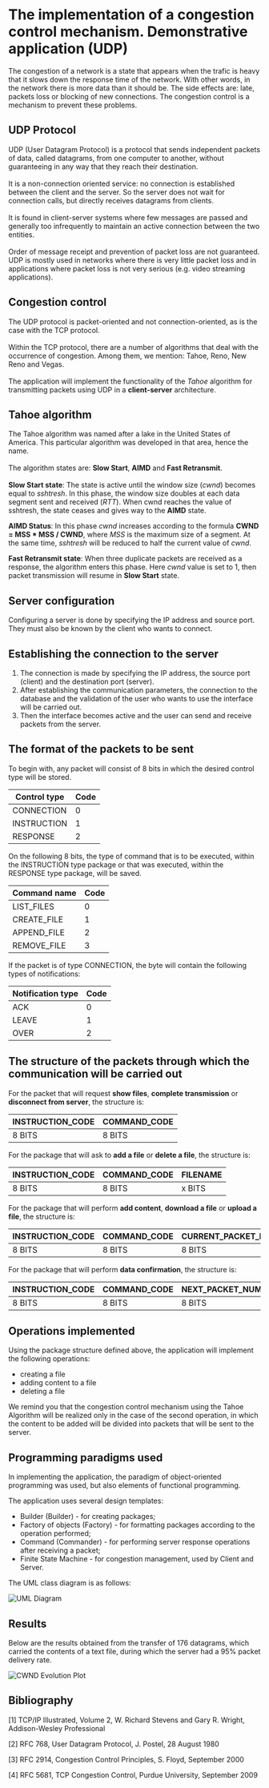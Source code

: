 # The implementation of a congestion control mechanism. Demonstrative application (UDP)

The congestion of a network is a state that appears when the trafic is heavy that it slows down the response time of the network. With other words, in the network there is more data than it should be. The side effects are: late, packets loss or blocking of new connections. The congestion control is a mechanism to prevent these problems.

## UDP Protocol

UDP (User Datagram Protocol) is a protocol that sends independent packets of data, called datagrams, from one computer to another, without guaranteeing in any way that they reach their destination. <br/><br/>
It is a non-connection oriented service: no connection is established between the client and the server. So the server does not wait for connection calls, but directly receives datagrams from clients. <br/><br/>
It is found in client-server systems where few messages are passed and generally too infrequently to maintain an active connection between the two entities. <br/><br/>
Order of message receipt and prevention of packet loss are not guaranteed. UDP is mostly used in networks where there is very little packet loss and in applications where packet loss is not very serious (e.g. video streaming applications). <br/>

## Congestion control


The UDP protocol is packet-oriented and not connection-oriented, as is the case with the TCP protocol.<br/></br>
Within the TCP protocol, there are a number of algorithms that deal with the occurrence of congestion. Among them, we mention: Tahoe, Reno, New Reno and Vegas.<br></br>
The application will implement the functionality of the _Tahoe_ algorithm for transmitting packets using UDP in a **client-server** architecture.

## Tahoe algorithm

The Tahoe algorithm was named after a lake in the United States of America. This particular algorithm was developed in that area, hence the name.<br/><br/>
The algorithm states are: **Slow Start**, **AIMD** and **Fast Retransmit**.<br/><br/>
**Slow Start state**: The state is active until the window size (_cwnd_) becomes equal to _sshtresh_.
In this phase, the window size doubles at each data segment sent and received (_RTT_).
When cwnd reaches the value of sshtresh, the state ceases and gives way to the **AIMD** state.<br/>

**AIMD Status**: In this phase _cwnd_ increases according to the formula **CWND = MSS * MSS / CWND**, where _MSS_ is the maximum size of a segment.
At the same time, _sshtresh_ will be reduced to half the current value of _cwnd_.<br/>

**Fast Retransmit state**: When three duplicate packets are received as a response, the algorithm enters this phase.
Here _cwnd_ value is set to 1, then packet transmission will resume in **Slow Start** state.

## Server configuration

Configuring a server is done by specifying the IP address and source port. They must also be known by the client who wants to connect.

## Establishing the connection to the server

1. The connection is made by specifying the IP address, the source port (client) and the destination port (server).
2. After establishing the communication parameters, the connection to the database and the validation of the user who wants to use the interface will be carried out.
3. Then the interface becomes active and the user can send and receive packets from the server.

## The format of the packets to be sent

To begin with, any packet will consist of 8 bits in which the desired control type will be stored.

| Control type | Code |
|--------------|------|
| CONNECTION   | 0    |
| INSTRUCTION  | 1    |
| RESPONSE     | 2    |

On the following 8 bits, the type of command that is to be executed, within the INSTRUCTION type package or that was executed, within the RESPONSE type package, will be saved.

| Command name | Code |
|--------------|------|
| LIST_FILES   | 0    |
| CREATE_FILE  | 1    |
| APPEND_FILE  | 2    |
| REMOVE_FILE  | 3    |

If the packet is of type CONNECTION, the byte will contain the following types of notifications:

| Notification type | Code |
|-------------------|------|
| ACK               | 0    |
| LEAVE             | 1    |
| OVER              | 2    |

## The structure of the packets through which the communication will be carried out

For the packet that will request __show files__, __complete transmission__ or __disconnect from server__, the structure is:

| INSTRUCTION_CODE | COMMAND_CODE |
|------------------|--------------|
| 8 BITS           | 8 BITS       |

For the package that will ask to __add a file__ or __delete a file__, the structure is:

| INSTRUCTION_CODE | COMMAND_CODE | FILENAME |
|------------------|--------------|----------|
| 8 BITS           | 8 BITS       | x BITS   |


For the package that will perform __add content__, __download a file__ or __upload a file__, the structure is:

| INSTRUCTION_CODE | COMMAND_CODE | CURRENT_PACKET_NUMBER | PACKET_NUMBERS | FILENAME | PACKET_CONTENT |
|------------------|--------------|-----------------------|----------------|----------|----------------|
| 8 BITS           | 8 BITS       | 8 BITS                | 8 BITS         | x BITS   | 1 - 512 BITS   |

For the package that will perform __data confirmation__, the structure is:

| INSTRUCTION_CODE | COMMAND_CODE | NEXT_PACKET_NUMBER |
|------------------|--------------|--------------------|
| 8 BITS           | 8 BITS       | 8 BITS             |

## Operations implemented

Using the package structure defined above, the application will implement the following operations:
- creating a file
- adding content to a file
- deleting a file

We remind you that the congestion control mechanism using the Tahoe Algorithm will be realized only in the case of the second operation, in which the content to be added will be divided into packets that will be sent to the server.

## Programming paradigms used

In implementing the application, the paradigm of object-oriented programming was used, but also elements of functional programming.<br/>

The application uses several design templates:
- Builder (Builder) - for creating packages;
- Factory of objects (Factory) - for formatting packages according to the operation performed;
- Command (Commander) - for performing server response operations after receiving a packet;
- Finite State Machine - for congestion management, used by Client and Server.

The UML class diagram is as follows:

![UML Diagram](UML_Diagram.png)

## Results

Below are the results obtained from the transfer of 176 datagrams, which carried the contents of a text file,
during which the server had a 95% packet delivery rate.

![CWND Evolution Plot](Statistics/grafic.png)

## Bibliography

[1] TCP/IP Illustrated, Volume 2, W. Richard Stevens and Gary R. Wright, Addison-Wesley Professional<br/>

[2] RFC 768, User Datagram Protocol, J. Postel, 28 August 1980<br/>

[3] RFC 2914, Congestion Control Principles, S. Floyd, September 2000<br/>

[4] RFC 5681, TCP Congestion Control, Purdue University, September 2009<br/>